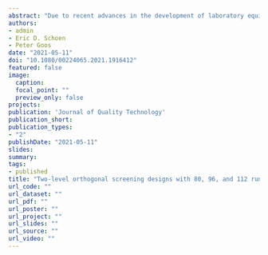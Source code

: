 ```yaml
---
abstract: "Due to recent advances in the development of laboratory equipment, large screening experiments can now be conducted to study the joint impact of up to a few dozen factors. While much is known about orthogonal designs involving 64 and 128 runs, there is a lack of literature on screening designs with intermediate run sizes. In this article, we therefore construct screening designs with 80, 96 and 112 runs which allow the main effects to be estimated independently from the two-factor interactions and limit the aliasing among the interactions. We motivate our work using a 14-factor tuberculosis inhibition experiment and compare our new designs with alternatives from the literature using simulations."
authors:
- admin
- Eric D. Schoen
- Peter Goos
date: "2021-05-11"
doi: "10.1080/00224065.2021.1916412"
featured: false
image:
  caption:
  focal_point: ""
  preview_only: false
projects:
publication: 'Journal of Quality Technology'
publication_short: 
publication_types:
- "2"
publishDate: "2021-05-11"
slides:
summary:
tags:
- published
title: "Two-level orthogonal screening designs with 80, 96, and 112 runs, and up to 29 factors"
url_code: ""
url_dataset: ""
url_pdf: ""
url_poster: ""
url_project: ""
url_slides: ""
url_source: ""
url_video: ""
---
```

